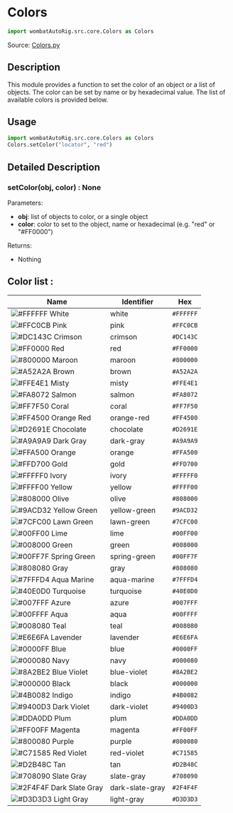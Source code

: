 # Colors
```python
import wombatAutoRig.src.core.Colors as Colors
```
Source: [Colors.py](../src/core/Colors.py)

## Description

This module provides a function to set the color of an object or a list of objects. The color can be set by name or by hexadecimal value. The list of available colors is provided below.

## Usage

```python
import wombatAutoRig.src.core.Colors as Colors
Colors.setColor("locator", "red")
```



## Detailed Description

### setColor(obj, color) : None
Parameters:
- **obj**: list of objects to color, or a single object
- **color**: color to set to the object, name or hexadecimal (e.g. "red" or "#FF0000")

Returns: 
- Nothing



## Color list :

| Name             | Identifier       | Hex       |
|------------------|------------------|-----------|
| ![#FFFFFF](https://placehold.co/15x15/FFFFFF/FFFFFF.png) White        | white            | `#FFFFFF` |
| ![#FFC0CB](https://placehold.co/15x15/FFC0CB/FFC0CB.png) Pink         | pink             | `#FFC0CB` |
| ![#DC143C](https://placehold.co/15x15/DC143C/DC143C.png) Crimson      | crimson          | `#DC143C` |
| ![#FF0000](https://placehold.co/15x15/FF0000/FF0000.png) Red          | red              | `#FF0000` |
| ![#800000](https://placehold.co/15x15/800000/800000.png) Maroon       | maroon           | `#800000` |
| ![#A52A2A](https://placehold.co/15x15/A52A2A/A52A2A.png) Brown        | brown            | `#A52A2A` |
| ![#FFE4E1](https://placehold.co/15x15/FFE4E1/FFE4E1.png) Misty        | misty            | `#FFE4E1` |
| ![#FA8072](https://placehold.co/15x15/FA8072/FA8072.png) Salmon       | salmon           | `#FA8072` |
| ![#FF7F50](https://placehold.co/15x15/FF7F50/FF7F50.png) Coral        | coral            | `#FF7F50` |
| ![#FF4500](https://placehold.co/15x15/FF4500/FF4500.png) Orange Red   | orange-red       | `#FF4500` |
| ![#D2691E](https://placehold.co/15x15/D2691E/D2691E.png) Chocolate    | chocolate        | `#D2691E` |
| ![#A9A9A9](https://placehold.co/15x15/A9A9A9/A9A9A9.png) Dark Gray    | dark-gray        | `#A9A9A9` |
| ![#FFA500](https://placehold.co/15x15/FFA500/FFA500.png) Orange       | orange           | `#FFA500` |
| ![#FFD700](https://placehold.co/15x15/FFD700/FFD700.png) Gold         | gold             | `#FFD700` |
| ![#FFFFF0](https://placehold.co/15x15/FFFFF0/FFFFF0.png) Ivory        | ivory            | `#FFFFF0` |
| ![#FFFF00](https://placehold.co/15x15/FFFF00/FFFF00.png) Yellow       | yellow           | `#FFFF00` |
| ![#808000](https://placehold.co/15x15/808000/808000.png) Olive        | olive            | `#808000` |
| ![#9ACD32](https://placehold.co/15x15/9ACD32/9ACD32.png) Yellow Green | yellow-green     | `#9ACD32` |
| ![#7CFC00](https://placehold.co/15x15/7CFC00/7CFC00.png) Lawn Green   | lawn-green       | `#7CFC00` |
| ![#00FF00](https://placehold.co/15x15/00FF00/00FF00.png) Lime         | lime             | `#00FF00` |
| ![#008000](https://placehold.co/15x15/008000/008000.png) Green        | green            | `#008000` |
| ![#00FF7F](https://placehold.co/15x15/00FF7F/00FF7F.png) Spring Green | spring-green     | `#00FF7F` |
| ![#808080](https://placehold.co/15x15/808080/808080.png) Gray         | gray             | `#808080` |
| ![#7FFFD4](https://placehold.co/15x15/7FFFD4/7FFFD4.png) Aqua Marine  | aqua-marine      | `#7FFFD4` |
| ![#40E0D0](https://placehold.co/15x15/40E0D0/40E0D0.png) Turquoise    | turquoise        | `#40E0D0` |
| ![#007FFF](https://placehold.co/15x15/007FFF/007FFF.png) Azure        | azure            | `#007FFF` |
| ![#00FFFF](https://placehold.co/15x15/00FFFF/00FFFF.png) Aqua         | aqua             | `#00FFFF` |
| ![#008080](https://placehold.co/15x15/008080/008080.png) Teal         | teal             | `#008080` |
| ![#E6E6FA](https://placehold.co/15x15/E6E6FA/E6E6FA.png) Lavender     | lavender         | `#E6E6FA` |
| ![#0000FF](https://placehold.co/15x15/0000FF/0000FF.png) Blue         | blue             | `#0000FF` |
| ![#000080](https://placehold.co/15x15/000080/000080.png) Navy         | navy             | `#000080` |
| ![#8A2BE2](https://placehold.co/15x15/8A2BE2/8A2BE2.png) Blue Violet  | blue-violet      | `#8A2BE2` |
| ![#000000](https://placehold.co/15x15/000000/000000.png) Black        | black            | `#000000` |
| ![#4B0082](https://placehold.co/15x15/4B0082/4B0082.png) Indigo       | indigo           | `#4B0082` |
| ![#9400D3](https://placehold.co/15x15/9400D3/9400D3.png) Dark Violet  | dark-violet      | `#9400D3` |
| ![#DDA0DD](https://placehold.co/15x15/DDA0DD/DDA0DD.png) Plum         | plum             | `#DDA0DD` |
| ![#FF00FF](https://placehold.co/15x15/FF00FF/FF00FF.png) Magenta      | magenta          | `#FF00FF` |
| ![#800080](https://placehold.co/15x15/800080/800080.png) Purple       | purple           | `#800080` |
| ![#C71585](https://placehold.co/15x15/C71585/C71585.png) Red Violet   | red-violet       | `#C71585` |
| ![#D2B48C](https://placehold.co/15x15/D2B48C/D2B48C.png) Tan          | tan              | `#D2B48C` |
| ![#708090](https://placehold.co/15x15/708090/708090.png) Slate Gray   | slate-gray       | `#708090` |
| ![#2F4F4F](https://placehold.co/15x15/2F4F4F/2F4F4F.png) Dark Slate Gray | dark-slate-gray | `#2F4F4F` |
| ![#D3D3D3](https://placehold.co/15x15/D3D3D3/D3D3D3.png) Light Gray   | light-gray       | `#D3D3D3` |